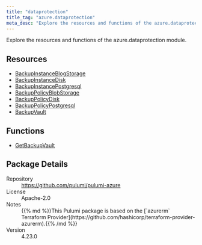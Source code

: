 ```yaml
---
title: "dataprotection"
title_tag: "azure.dataprotection"
meta_desc: "Explore the resources and functions of the azure.dataprotection module."
---
```


<!-- WARNING: this file was generated by Pulumi Docs Generator. -->
<!-- Do not edit by hand unless you're certain you know what you are doing! -->

Explore the resources and functions of the azure.dataprotection module.

<h2 id="resources">Resources</h2>
<ul class="api">
    <li><a href="backupinstanceblogstorage" title="BackupInstanceBlogStorage"><span class="symbol resource"></span>BackupInstanceBlogStorage</a></li>
    <li><a href="backupinstancedisk" title="BackupInstanceDisk"><span class="symbol resource"></span>BackupInstanceDisk</a></li>
    <li><a href="backupinstancepostgresql" title="BackupInstancePostgresql"><span class="symbol resource"></span>BackupInstancePostgresql</a></li>
    <li><a href="backuppolicyblobstorage" title="BackupPolicyBlobStorage"><span class="symbol resource"></span>BackupPolicyBlobStorage</a></li>
    <li><a href="backuppolicydisk" title="BackupPolicyDisk"><span class="symbol resource"></span>BackupPolicyDisk</a></li>
    <li><a href="backuppolicypostgresql" title="BackupPolicyPostgresql"><span class="symbol resource"></span>BackupPolicyPostgresql</a></li>
    <li><a href="backupvault" title="BackupVault"><span class="symbol resource"></span>BackupVault</a></li>
</ul>

<h2 id="functions">Functions</h2>
<ul class="api">
    <li><a href="getbackupvault" title="GetBackupVault"><span class="symbol function"></span>GetBackupVault</a></li>
</ul>

<h2 id="package-details">Package Details</h2>
<dl class="package-details">
	<dt>Repository</dt>
	<dd><a href="https://github.com/pulumi/pulumi-azure">https://github.com/pulumi/pulumi-azure</a></dd>
	<dt>License</dt>
	<dd>Apache-2.0</dd>
	<dt>Notes</dt>
	<dd>{{% md %}}This Pulumi package is based on the [`azurerm` Terraform Provider](https://github.com/hashicorp/terraform-provider-azurerm).{{% /md %}}</dd>
	<dt>Version</dt>
	<dd>4.23.0</dd>
</dl>

